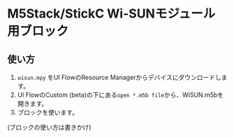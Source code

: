 # M5Stack/StickC Wi-SUNモジュール用ブロック

## 使い方

1. `wisun.mpy` をUI FlowのResource Managerからデバイスにダウンロードします。
2. UI FlowのCustom (beta)の下にある`open *.m5b file`から、WiSUN.m5bを開きます。
3. ブロックを使います。

(ブロックの使い方は書きかけ)
